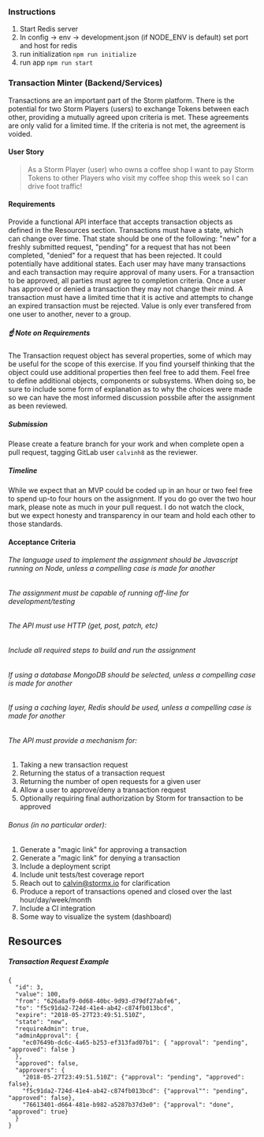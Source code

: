 ### Instructions
1. Start Redis server
2. In config -> env -> development.json (if NODE_ENV is default) set port and host for redis
3. run initialization ```npm run initialize```
4. run app ```npm run start``` 

### Transaction Minter (Backend/Services)

Transactions are an important part of the Storm platform. There is the potential for two Storm Players (users) to exchange 
Tokens between each other, providing a mutually agreed upon criteria is met. These agreements are only valid for a limited
time. If the criteria is not met, the agreement is voided.

#### User Story
> As a Storm Player (user) who owns a coffee shop I want to pay Storm Tokens to other Players who visit my coffee shop this week so I can drive foot traffic!

#### Requirements

Provide a functional API interface that accepts transaction objects as defined in the Resources section. Transactions must have a state, which can change over time. That state should be one of the following: "new" for a freshly submitted request, "pending" for a request that has not been completed, "denied" for a request that has been rejected. It could potentially have additional states. Each user may have many transactions and each transaction may require approval of many users. For a transaction to be approved, all parties must agree to completion criteria. Once a user has approved or denied a transaction they may not change their mind. A transaction must have a limited time that it is active and attempts to change an expired transaction must be rejected. Value is only ever transfered from one user to another, never to a group.

##### :point_up: Note on Requirements 

The Transaction request object has several properties, some of which may be useful for the scope of this exercise. If you find yourself thinking that the object could use additional properties then feel free to add them. Feel free to define additional objects, components or subsystems. When doing so, be sure to include some form of explanation as to why the choices were made so we can have the most informed discussion possbile after the assignment as been reviewed.

##### Submission

Please create a feature branch for your work and when complete open a pull request, tagging GitLab user `calvinh8` as the reviewer. 

##### Timeline

While we expect that an MVP could be coded up in an hour or two feel free to spend up-to four hours on the assignment. If you do go over the two hour mark, please note as much in your pull request. I do not watch the clock, but we expect honesty and transparency in our team and hold each other to those standards.

#### Acceptance Criteria

###### The language used to implement the assignment should be Javascript running on Node, unless a compelling case is made for another
###### The assignment must be capable of running off-line for development/testing
###### The API must use HTTP (get, post, patch, etc)
###### Include all required steps to build and run the assignment
###### If using a database MongoDB should be selected, unless a compelling case is made for another
###### If using a caching layer, Redis should be used, unless a compelling case is made for another
###### The API must provide a mechanism for:

1. Taking a new transaction request
2. Returning the status of a transaction request
3. Returning the number of open requests for a given user
4. Allow a user to approve/deny a transaction request 
5. Optionally requiring final authorization by Storm for transaction to be approved

###### Bonus (in no particular order):

1. Generate a "magic link" for approving a transaction
2. Generate a "magic link" for denying a transaction
3. Include a deployment script
4. Include unit tests/test coverage report
5. Reach out to calvin@stormx.io for clarification
6. Produce a report of transactions opened and closed over the last hour/day/week/month
7. Include a CI integration
8. Some way to visualize the system (dashboard)

## Resources

##### Transaction Request Example

```
{
  "id": 3,
  "value": 100,
  "from": "626a8af9-0d68-40bc-9d93-d79df27abfe6",
  "to": "f5c91da2-724d-41e4-ab42-c874fb013bcd",
  "expire": "2018-05-27T23:49:51.510Z",  
  "state": "new",
  "requireAdmin": true,
  "adminApproval": {
    "ec07649b-dc6c-4a65-b253-ef313fad07b1": { "approval": "pending", "approved": false }
  },
  "approved": false,
  "approvers": {
    "2018-05-27T23:49:51.510Z": {"approval": "pending", "approved": false},
    "f5c91da2-724d-41e4-ab42-c874fb013bcd": {"approval"": "pending", "approved": false},
    "76613401-d664-481e-b982-a5287b37d3e0": {"approval": "done", "approved": true}
  }
}
```